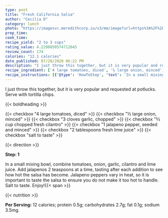 ```yaml
---
type: post
title: "Fresh California Salsa"
author: "Cecilia D"
category: lunch
photo: "https://imagesvc.meredithcorp.io/v3/mm/image?url=https%3A%2F%2Fimages.media-allrecipes.com%2Fuserphotos%2F262864.jpg"
prep_time: 
cook_time: 
recipe_yield: "2 to 3 cups"
rating_value: 4.2298850574712645
review_count: 174
calories: "12.1 calories"
date_published: 07/28/2020 06:22 PM
description: "I just throw this together, but it is very popular and requested at potlucks. Serve with tortilla chips."
recipe_ingredient: ['4 large tomatoes, diced', '½ large onion, minced', '3 cloves garlic, chopped', '⅔ cup chopped fresh cilantro', '1 jalapeno pepper, seeded and minced', '2 tablespoons fresh lime juice', 'salt to taste']
recipe_instructions: [{'@type': 'HowToStep', 'text': 'In a small mixing bowl, combine tomatoes, onion, garlic, cilantro and lime juice. Add jalapenos 2 teaspoons at a time, tasting after each addition to see how hot the salsa has become. Jalapeno peppers vary in heat, so it is important to taste the salsa to ensure you do not make it too hot to handle. Salt to taste. Enjoy!\n'}]
---
```


I just throw this together, but it is very popular and requested at potlucks. Serve with tortilla chips. 

{{< boldheading >}}

{{< checkbox "4 large tomatoes, diced" >}}
{{< checkbox "½ large onion, minced" >}}
{{< checkbox "3 cloves garlic, chopped" >}}
{{< checkbox "⅔ cup chopped fresh cilantro" >}}
{{< checkbox "1  jalapeno pepper, seeded and minced" >}}
{{< checkbox "2 tablespoons fresh lime juice" >}}
{{< checkbox "salt to taste" >}}


{{< direction >}}

**Step: 1**

In a small mixing bowl, combine tomatoes, onion, garlic, cilantro and lime juice. Add jalapenos 2 teaspoons at a time, tasting after each addition to see how hot the salsa has become. Jalapeno peppers vary in heat, so it is important to taste the salsa to ensure you do not make it too hot to handle. Salt to taste. Enjoy!{{< span >}}

{{< nutrition >}}

**Per Serving:** 12 calories; protein 0.5g; carbohydrates 2.7g; fat 0.1g; sodium 3.5mg.